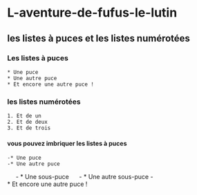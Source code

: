 # L-aventure-de-fufus-le-lutin

## les listes à puces et les listes numérotées

### Les listes à puces
	* Une puce
	* Une autre puce
	* Et encore une autre puce !

### les listes numérotées
	1. Et de un
	2. Et de deux
	3. Et de trois

#### vous pouvez imbriquer les listes à puces
	-* Une puce
	-* Une autre puce
    	-  * Une sous-puce
    	-  * Une autre sous-puce
	-* Et encore une autre puce !
